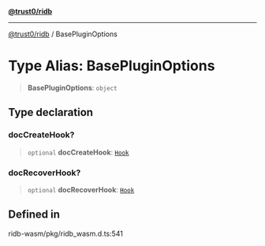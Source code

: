 [**@trust0/ridb**](../README.md)

***

[@trust0/ridb](../README.md) / BasePluginOptions

# Type Alias: BasePluginOptions

> **BasePluginOptions**: `object`

## Type declaration

### docCreateHook?

> `optional` **docCreateHook**: [`Hook`](Hook.md)

### docRecoverHook?

> `optional` **docRecoverHook**: [`Hook`](Hook.md)

## Defined in

ridb-wasm/pkg/ridb\_wasm.d.ts:541
